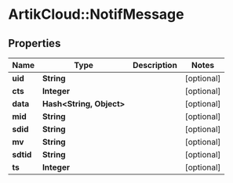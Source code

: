 # ArtikCloud::NotifMessage

## Properties
Name | Type | Description | Notes
------------ | ------------- | ------------- | -------------
**uid** | **String** |  | [optional] 
**cts** | **Integer** |  | [optional] 
**data** | **Hash&lt;String, Object&gt;** |  | [optional] 
**mid** | **String** |  | [optional] 
**sdid** | **String** |  | [optional] 
**mv** | **String** |  | [optional] 
**sdtid** | **String** |  | [optional] 
**ts** | **Integer** |  | [optional] 


